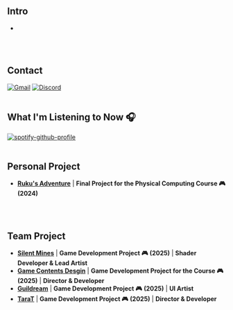 <!-- 소개 -->
## Intro
-
<br>
<br>

<!-- 연락처 -->
## Contact
[![Gmail](https://img.shields.io/badge/gmail-333333.svg?&style=for-the-badge&logo=gmail&logoColor=D9E6F2)](https://mail.google.com/mail/?view=cm&fs=1&to=aspyn.j04@gmail.com) [![Discord](https://img.shields.io/badge/discord-333333.svg?&style=for-the-badge&logo=discord&logoColor=D9E6F2)](https://www.discord.com/users/826455342350073887)
<br>
<br>

<!-- 관심사 -->

<!-- 현재 음악 -->
## What I'm Listening to Now 🎧
[![spotify-github-profile](https://spotify-github-profile.kittinanx.com/api/view?uid=w4t3eqsuqrcbvab78aaoi6rdd&cover_image=true&theme=natemoo-re&show_offline=true&background_color=1e1e1e&interchange=false&bar_color=ffffff&bar_color_cover=true)](https://spotify-github-profile.kittinanx.com/api/view?uid=w4t3eqsuqrcbvab78aaoi6rdd&redirect=true)
<br>
<br>

<!-- 개인 프로젝트 -->
## Personal Project 
- [**Ruku's Adventure**](https://github.com/aspyn04/Ruku-s-Adventure) | **Final Project for the Physical Computing Course 🎮** **(2024)**
<br>
<br>

<!-- 팀 프로젝트 -->
## Team Project 
- [**Silent Mines**](https://github.com/Silent-Mines/SilentMines) | **Game Development Project 🎮** **(2025)** | **Shader Developer & Lead Artist**
- [**Game Contents Desgin**](https://github.com/aspyn04/GameContentsDesgin) | **Game Development Project for the Course 🎮** **(2025)** | **Director & Developer**
- [**Guildream**]() | **Game Development Project 🎮** **(2025)** | **UI Artist**
- [**TaraT**](https://github.com/aspyn04/TaraT_Project) | **Game Development Project 🎮** **(2025)** | **Director & Developer**
<br>
<br>


